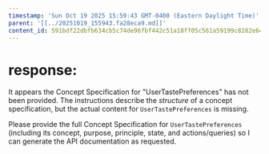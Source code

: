 ```yaml
---
timestamp: 'Sun Oct 19 2025 15:59:43 GMT-0400 (Eastern Daylight Time)'
parent: '[[../20251019_155943.fa28eca9.md]]'
content_id: 591bdf22dbfb634cb5c74de96fbf442c51a18ff05c561a59199c8282e64cf5d7
---
```


# response:

It appears the Concept Specification for "UserTastePreferences" has not been provided. The instructions describe the *structure* of a concept specification, but the actual content for `UserTastePreferences` is missing.

Please provide the full Concept Specification for `UserTastePreferences` (including its concept, purpose, principle, state, and actions/queries) so I can generate the API documentation as requested.
